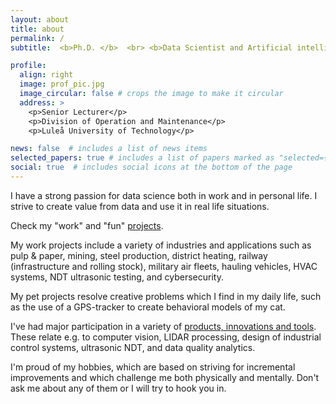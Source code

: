 ```yaml
---
layout: about
title: about
permalink: /
subtitle:  <b>Ph.D. </b>  <br> <b>Data Scientist and Artificial intelligence Generalist </b>

profile:
  align: right
  image: prof_pic.jpg
  image_circular: false # crops the image to make it circular
  address: >
    <p>Senior Lecturer</p>
    <p>Division of Operation and Maintenance</p>
    <p>Luleå University of Technology</p>

news: false  # includes a list of news items
selected_papers: true # includes a list of papers marked as "selected={true}"
social: true  # includes social icons at the bottom of the page
---
```


I have a strong passion for data science both in work and in personal life. I strive to create value from data and use it in real life situations. 

 Check my "work" and "fun" [projects](/projects/). 
 
 My work projects include a variety of industries and applications such as pulp & paper, mining, steel production, district heating, railway (infrastructure and rolling stock), military air fleets, hauling vehicles, HVAC systems, NDT ultrasonic testing, and cybersecurity.
 
  My pet projects resolve creative problems which I find in my daily life, such as the use of a GPS-tracker to create behavioral models of my cat. 

I've had major participation in a variety of  [products, innovations and tools](/products/). These relate e.g. to computer vision, LIDAR processing, design of industrial control systems,  ultrasonic NDT,  and data quality analytics.  


I'm proud of my hobbies, which are based on striving for incremental improvements and which challenge me both physically and mentally. Don't ask me about any of them or I will try to hook you in. 
